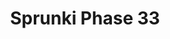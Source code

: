 ---
slug: sprunki-phase-33-1936
title: Sprunki Phase 33
description: "Sprunki Phase 33 is an exciting online game. Play for free directly in your browser!"
icon: /images/popular_mods/Sprunki Phase 33.png
url: https://wowtbc.net/sprunkin/phase33/index.html
previewImage: /images/popular_mods/Sprunki Phase 33.png
type: popular mods

# SEO配置
seo:
  title: "Sprunki Phase 33 - Play Free Online Game | Fun Browser Games"
  description: "Sprunki Phase 33 - Play this fun online game for free in your browser. No download required!"
  ogImage: "/images/popular_mods/Sprunki Phase 33.png"
  keywords: "sprunki-phase-33-1936, online game, browser game, free game, popular mods game, play online"

videoUrls:
  - https://www.youtube.com/embed/example1
  - https://www.youtube.com/embed/example2

whyPlay:
  title: "Why Play Sprunki Phase 33?"
  items:
    - "Immersive Gameplay: Sprunki Phase 33 offers an engaging and immersive gaming experience that will keep you entertained for hours"
    - "Challenging Levels: Test your skills with increasingly difficult challenges and obstacles"
    - "Beautiful Graphics: Enjoy stunning visuals and smooth animations that bring the game world to life"
    - "Regular Updates: New content and features are added regularly to keep the game fresh and exciting"
    - "Free to Play: Experience all the fun without spending a penny"
    - "Community Features: Connect with other players, share strategies, and compete for high scores"
    - "Cross-Platform: Play on any device with a web browser, no downloads required"

features:
  title: "Key Features of Sprunki Phase 33"
  image: "/images/popular_mods/Sprunki Phase 33.png"
  items:
    - "Intuitive Controls: Easy to learn controls make Sprunki Phase 33 accessible for players of all skill levels"
    - "Multiple Game Modes: Enjoy various gameplay options that provide different challenges and experiences"
    - "Character Customization: Personalize your gaming experience with unique characters and items"
    - "Achievement System: Complete special tasks to earn rewards and recognition"
    - "Leaderboards: Compete with players worldwide and see who can achieve the highest scores"

characteristics:
  title: "Game Characteristics"
  image: "/images/popular_mods/Sprunki Phase 33.png"
  items:
    - "Genre: Popular mods game with elements of strategy and skill"
    - "Difficulty: Suitable for both casual gamers and those seeking a challenge"
    - "Play Time: Quick sessions or extended gameplay, depending on your preference"
    - "Art Style: Vibrant and engaging visuals that enhance the gaming experience"
    - "Sound Design: Immersive audio that complements the gameplay perfectly"

info: "Sprunki Phase 33 is an exciting online game that offers players a unique and engaging gaming experience. With its intuitive controls, stunning visuals, and challenging gameplay, Sprunki Phase 33 provides hours of entertainment for players of all ages and skill levels. Whether you're looking for a quick gaming session during a break or an extended play session, Sprunki Phase 33 delivers an immersive experience that will keep you coming back for more. The game features multiple levels of increasing difficulty, ensuring that players are constantly challenged as they progress. With regular updates adding new content and features, Sprunki Phase 33 remains fresh and exciting, providing endless entertainment options for its growing community of players."

howToPlayIntro: "Welcome to Sprunki Phase 33! This guide will walk you through the basics and help you master the game. Whether you're a beginner or looking to improve your skills, these tips and instructions will enhance your gaming experience."

howToPlaySteps:
  - title: "Getting Started"
    description: "Begin your Sprunki Phase 33 adventure by familiarizing yourself with the controls. Use your keyboard or mouse to navigate through the game interface. The tutorial will guide you through the basic mechanics and help you understand the objectives."
  - title: "Understanding the Objectives"
    description: "In Sprunki Phase 33, your main goal is to progress through levels by completing specific objectives. Each level presents unique challenges that require different strategies and approaches."
  - title: "Mastering the Controls"
    description: "Practice using the controls to improve your precision and reaction time. Sprunki Phase 33 requires quick reflexes and strategic thinking to overcome obstacles and defeat opponents."
  - title: "Utilizing Power-ups"
    description: "Collect power-ups throughout the game to enhance your abilities and overcome difficult challenges. Each power-up offers unique advantages that can be crucial for success."
  - title: "Developing Strategies"
    description: "As you progress in Sprunki Phase 33, develop effective strategies for different scenarios. Analyze patterns, anticipate challenges, and adapt your approach to maximize your performance."

faq:
  title: "Frequently Asked Questions about Sprunki Phase 33"
  items:
    - question: "Is Sprunki Phase 33 free to play?"
      answer: "Yes, Sprunki Phase 33 is completely free to play directly in your web browser. No downloads or purchases are required to enjoy the full game experience."
    - question: "Can I play Sprunki Phase 33 on mobile devices?"
      answer: "Yes, Sprunki Phase 33 is optimized for both desktop and mobile play. You can enjoy the game on any device with a web browser and internet connection."
    - question: "Are there any in-game purchases?"
      answer: "While Sprunki Phase 33 is free to play, there may be optional in-game purchases available for cosmetic items or additional features that don't affect core gameplay."
    - question: "How often is Sprunki Phase 33 updated?"
      answer: "The developers regularly update Sprunki Phase 33 with new content, features, and improvements based on player feedback and game performance."
    - question: "Can I play Sprunki Phase 33 offline?"
      answer: "Currently, Sprunki Phase 33 requires an internet connection to play as it's a browser-based online game."
    - question: "Is Sprunki Phase 33 suitable for children?"
      answer: "Yes, Sprunki Phase 33 is designed to be family-friendly and suitable for players of all ages."
    - question: "How do I report bugs or issues?"
      answer: "If you encounter any problems while playing Sprunki Phase 33, you can report them through the game's support page or contact the developers directly through their website."
    - question: "Still Have Questions?"
      answer: "If you have additional questions about Sprunki Phase 33 that aren't covered in this FAQ, please visit our support center or contact our customer service team for assistance."
---
